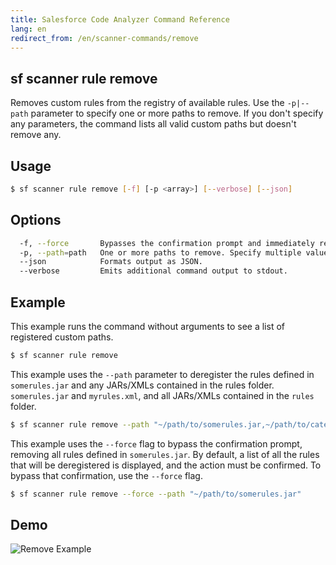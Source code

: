 ```yaml
---
title: Salesforce Code Analyzer Command Reference
lang: en
redirect_from: /en/scanner-commands/remove
---
```


## sf scanner rule remove
Removes custom rules from the registry of available rules. Use the ```-p|--path``` parameter to specify one or more paths to remove. If you don't specify any parameters, the command lists all valid custom paths but doesn't remove any.

## Usage

```bash
$ sf scanner rule remove [-f] [-p <array>] [--verbose] [--json]
```
  
## Options

```bash
  -f, --force		Bypasses the confirmation prompt and immediately removes the rules.
  -p, --path=path	One or more paths to remove. Specify multiple values with a comma-separated list.
  --json      		Formats output as JSON.
  --verbose      	Emits additional command output to stdout.
```
  
## Example

This example runs the command without arguments to see a list of registered custom paths.
```bash
$ sf scanner rule remove
```

This example uses the `--path` parameter to deregister the rules defined in `somerules.jar` and any JARs/XMLs contained in the rules folder.
```somerules.jar``` and ```myrules.xml```, and all JARs/XMLs contained in the ```rules``` folder.
  
```bash
$ sf scanner rule remove --path "~/path/to/somerules.jar,~/path/to/category/apex/myrules.xml,~/path/to/folder/containing/rules"
```  
  		
This example uses the `--force` flag to bypass the confirmation prompt, removing all rules defined in `somerules.jar`. By default, a list of all the rules that will be deregistered is displayed, and the action must be confirmed. To bypass that confirmation, use the `--force` flag.
```bash
$ sf scanner rule remove --force --path "~/path/to/somerules.jar"
```

## Demo
![Remove Example](./assets/images/remove.gif) 
